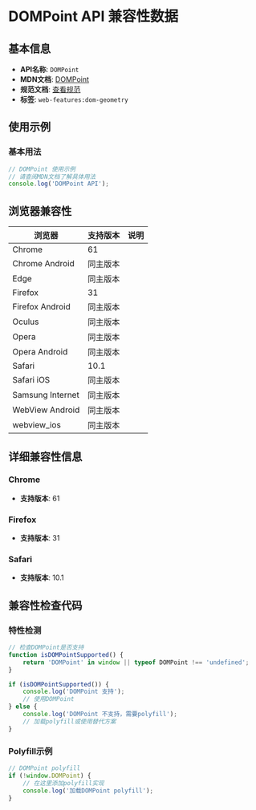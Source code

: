 # DOMPoint API 兼容性数据

## 基本信息

- **API名称**: `DOMPoint`
- **MDN文档**: [DOMPoint](https://developer.mozilla.org/docs/Web/API/DOMPoint)
- **规范文档**: [查看规范](https://drafts.fxtf.org/geometry/#DOMPoint)
- **标签**: `web-features:dom-geometry`

## 使用示例

### 基本用法

```javascript
// DOMPoint 使用示例
// 请查阅MDN文档了解具体用法
console.log('DOMPoint API');
```

## 浏览器兼容性

| 浏览器 | 支持版本 | 说明 |
|--------|----------|------|
| Chrome | 61 |  |
| Chrome Android | 同主版本 |  |
| Edge | 同主版本 |  |
| Firefox | 31 |  |
| Firefox Android | 同主版本 |  |
| Oculus | 同主版本 |  |
| Opera | 同主版本 |  |
| Opera Android | 同主版本 |  |
| Safari | 10.1 |  |
| Safari iOS | 同主版本 |  |
| Samsung Internet | 同主版本 |  |
| WebView Android | 同主版本 |  |
| webview_ios | 同主版本 |  |

## 详细兼容性信息

### Chrome

- **支持版本**: 61

### Firefox

- **支持版本**: 31

### Safari

- **支持版本**: 10.1

## 兼容性检查代码

### 特性检测

```javascript
// 检查DOMPoint是否支持
function isDOMPointSupported() {
    return 'DOMPoint' in window || typeof DOMPoint !== 'undefined';
}

if (isDOMPointSupported()) {
    console.log('DOMPoint 支持');
    // 使用DOMPoint
} else {
    console.log('DOMPoint 不支持，需要polyfill');
    // 加载polyfill或使用替代方案
}
```

### Polyfill示例

```javascript
// DOMPoint polyfill
if (!window.DOMPoint) {
    // 在这里添加polyfill实现
    console.log('加载DOMPoint polyfill');
}
```

